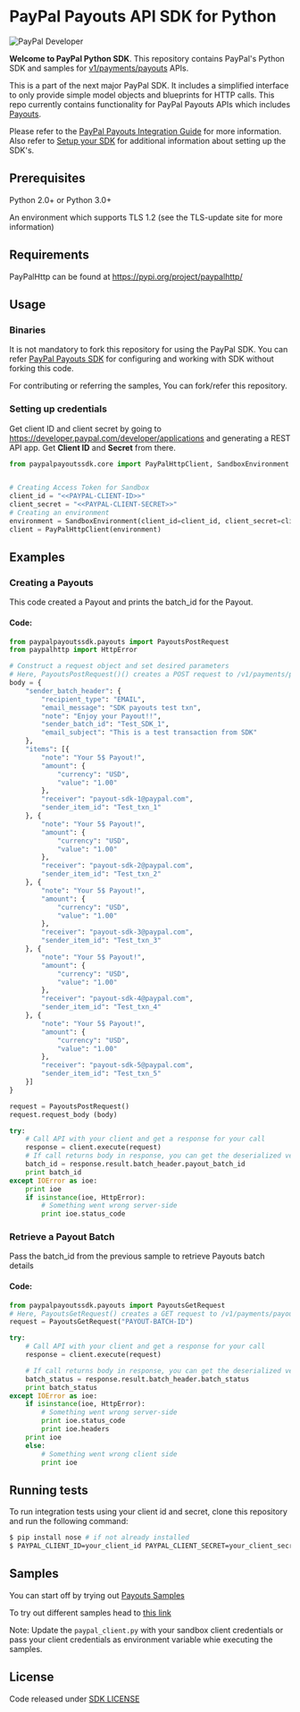 # PayPal Payouts API SDK for Python

![PayPal Developer](homepage.jpg)

__Welcome to PayPal Python SDK__. This repository contains PayPal's Python SDK and samples for [v1/payments/payouts](https://developer.paypal.com/docs/api/payments.payouts-batch/v1/) APIs.

This is a part of the next major PayPal SDK. It includes a simplified interface to only provide simple model objects and blueprints for HTTP calls. This repo currently contains functionality for PayPal Payouts APIs which includes [Payouts](https://developer.paypal.com/docs/api/payments.payouts-batch/v1/).

Please refer to the [PayPal Payouts Integration Guide](https://developer.paypal.com/docs/payouts/) for more information. Also refer to [Setup your SDK](https://developer.paypal.com/docs/payouts/reference/setup-sdk) for additional information about setting up the SDK's.

## Prerequisites

Python 2.0+ or Python 3.0+

An environment which supports TLS 1.2 (see the TLS-update site for more information)

## Requirements

PayPalHttp can be found at https://pypi.org/project/paypalhttp/

## Usage

### Binaries

It is not mandatory to fork this repository for using the PayPal SDK. You can refer [PayPal Payouts SDK](https://developer.paypal.com/docs/payouts/reference/setup-sdk/#install-the-sdk) for configuring and working with SDK without forking this code.

For contributing or referring the samples, You can fork/refer this repository. 

### Setting up credentials
Get client ID and client secret by going to https://developer.paypal.com/developer/applications and generating a REST API app. Get <b>Client ID</b> and <b>Secret</b> from there.

```python
from paypalpayoutssdk.core import PayPalHttpClient, SandboxEnvironment


# Creating Access Token for Sandbox
client_id = "<<PAYPAL-CLIENT-ID>>"
client_secret = "<<PAYPAL-CLIENT-SECRET>>"
# Creating an environment
environment = SandboxEnvironment(client_id=client_id, client_secret=client_secret)
client = PayPalHttpClient(environment)
```

## Examples

### Creating a Payouts
This code created a Payout and prints the batch_id for the Payout.
#### Code:
```python
from paypalpayoutssdk.payouts import PayoutsPostRequest
from paypalhttp import HttpError

# Construct a request object and set desired parameters
# Here, PayoutsPostRequest()() creates a POST request to /v1/payments/payouts
body = {
    "sender_batch_header": {
        "recipient_type": "EMAIL",
        "email_message": "SDK payouts test txn",
        "note": "Enjoy your Payout!!",
        "sender_batch_id": "Test_SDK_1",
        "email_subject": "This is a test transaction from SDK"
    },
    "items": [{
        "note": "Your 5$ Payout!",
        "amount": {
            "currency": "USD",
            "value": "1.00"
        },
        "receiver": "payout-sdk-1@paypal.com",
        "sender_item_id": "Test_txn_1"
    }, {
        "note": "Your 5$ Payout!",
        "amount": {
            "currency": "USD",
            "value": "1.00"
        },
        "receiver": "payout-sdk-2@paypal.com",
        "sender_item_id": "Test_txn_2"
    }, {
        "note": "Your 5$ Payout!",
        "amount": {
            "currency": "USD",
            "value": "1.00"
        },
        "receiver": "payout-sdk-3@paypal.com",
        "sender_item_id": "Test_txn_3"
    }, {
        "note": "Your 5$ Payout!",
        "amount": {
            "currency": "USD",
            "value": "1.00"
        },
        "receiver": "payout-sdk-4@paypal.com",
        "sender_item_id": "Test_txn_4"
    }, {
        "note": "Your 5$ Payout!",
        "amount": {
            "currency": "USD",
            "value": "1.00"
        },
        "receiver": "payout-sdk-5@paypal.com",
        "sender_item_id": "Test_txn_5"
    }]
}

request = PayoutsPostRequest()
request.request_body (body)

try:
    # Call API with your client and get a response for your call
    response = client.execute(request)
    # If call returns body in response, you can get the deserialized version from the result attribute of the response
    batch_id = response.result.batch_header.payout_batch_id
    print batch_id        
except IOError as ioe:
    print ioe
    if isinstance(ioe, HttpError):
        # Something went wrong server-side
        print ioe.status_code
```

### Retrieve a Payout Batch
Pass the batch_id from the previous sample to retrieve Payouts batch details

#### Code:
```python
from paypalpayoutssdk.payouts import PayoutsGetRequest
# Here, PayoutsGetRequest() creates a GET request to /v1/payments/payouts/<batch-id>
request = PayoutsGetRequest("PAYOUT-BATCH-ID")

try:
    # Call API with your client and get a response for your call
    response = client.execute(request)

    # If call returns body in response, you can get the deserialized version from the result attribute of the response
    batch_status = response.result.batch_header.batch_status
    print batch_status
except IOError as ioe:
    if isinstance(ioe, HttpError):
        # Something went wrong server-side
        print ioe.status_code
        print ioe.headers
	print ioe
    else:
        # Something went wrong client side
        print ioe
```

## Running tests

To run integration tests using your client id and secret, clone this repository and run the following command:
```sh
$ pip install nose # if not already installed
$ PAYPAL_CLIENT_ID=your_client_id PAYPAL_CLIENT_SECRET=your_client_secret nosetests --exe
```

## Samples

You can start off by trying out [Payouts Samples](samples/run_all.py)

To try out different samples head to [this link](samples)

Note: Update the `paypal_client.py` with your sandbox client credentials or pass your client credentials as environment variable whie executing the samples.


## License
Code released under [SDK LICENSE](LICENSE)
